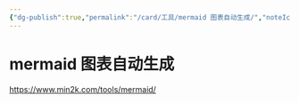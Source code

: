 ```yaml
---
{"dg-publish":true,"permalink":"/card/工具/mermaid 图表自动生成/","noteIcon":"2","created":"2025-01-16T11:03:36+08:00","updated":"2025-01-16T13:35:31+08:00"}
---
```



# mermaid 图表自动生成

https://www.min2k.com/tools/mermaid/
